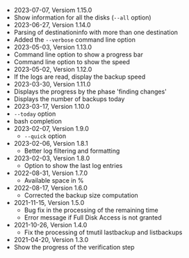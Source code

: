 * 2023-07-07, Versiom 1.15.0
 * Show information for all the disks (```--all``` option)
* 2023-06-27, Version 1.14.0
 * Parsing of destinationinfo with more than one destination
 * Added the ```--verbose``` command line option
* 2023-05-03, Version 1.13.0
 * Command line option to show a progress bar
 * Command line option to show the speed
* 2023-05-02, Version 1.12.0
 * If the logs are read, display the backup speed
* 2023-03-30, Version 1.11.0
 * Displays the progress by the phase 'finding changes'
 * Displays the number of backups today
* 2023-03-17, Version 1.10.0
 * ```--today``` option
 * bash completion
* 2023-02-07, Version 1.9.0
  * ```--quick``` option
* 2023-02-06, Version 1.8.1
  * Better log filtering and formatting
* 2023-02-03, Version 1.8.0
  * Option to show the last log entries
* 2022-08-31, Version 1.7.0
  * Available space in %
* 2022-08-17, Version 1.6.0
  * Corrected the backup size computation
* 2021-11-15, Version 1.5.0
  * Bug fix in the processing of the remaining time
  * Error message if Full Disk Access is not granted
* 2021-10-26, Version 1.4.0
  * Fix the processing of tmutil lastbackup and listbackups
* 2021-04-20, Version 1.3.0
 * Show the progress of the verification step
